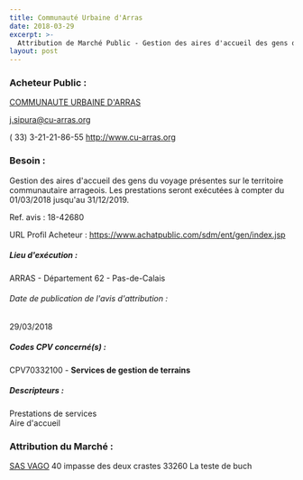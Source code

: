 ```yaml
---
title: Communauté Urbaine d'Arras
date: 2018-03-29
excerpt: >-
  Attribution de Marché Public - Gestion des aires d'accueil des gens du voyage présentes sur le territoire communautaire arrageois Appel d'Offres Ouvert après Appel d'Offres Ouvert déclaré sans suite.
layout: post
---
```


### Acheteur Public : 
<a href="/acheteur-132/siren-200033579"> COMMUNAUTE URBAINE D'ARRAS</a><br/>



j.sipura@cu-arras.org

( 33) 3-21-21-86-55
http://www.cu-arras.org
### Besoin :

Gestion des aires d'accueil des gens du voyage présentes sur le territoire communautaire arrageois. Les prestations seront exécutées à compter du 01/03/2018 jusqu'au 31/12/2019.

Ref. avis : 18-42680

URL Profil Acheteur : https://www.achatpublic.com/sdm/ent/gen/index.jsp

##### Lieu d'exécution :

ARRAS - Département 62 - Pas-de-Calais

###### Date de publication de l'avis d'attribution : 
29/03/2018

##### Codes CPV concerné(s) :
CPV70332100 - **Services de gestion de terrains** <br/>

##### Descripteurs :
Prestations de services <br/>
Aire d'accueil <br/>

### Attribution du Marché :
<a href="/entreprise-566/siren-493414973"> SAS VAGO</a>    40 impasse des deux crastes 33260 La teste de buch <br/>
